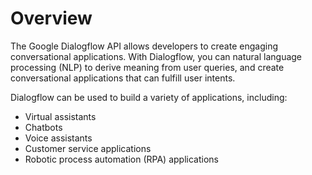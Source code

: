 # Overview

The Google Dialogflow API allows developers to create engaging conversational
applications. With Dialogflow, you can natural language processing (NLP) to
derive meaning from user queries, and create conversational applications that
can fulfill user intents.

Dialogflow can be used to build a variety of applications, including:

- Virtual assistants
- Chatbots
- Voice assistants
- Customer service applications
- Robotic process automation (RPA) applications